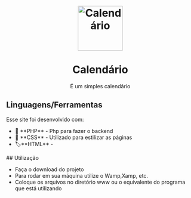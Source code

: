 
<h1 align="center">
<br>
  <img src="" alt="Calendário" width="120">
<br>
<br>
Calendário
</h1>

<p align="center">É um simples calendário
</p>

<p align="center">
  <a href="https://opensource.org/licenses/MIT">
   
  </a>
</p>

## Linguagens/Ferramentas
[//]: # (Add the features of your project here:)
Esse site foi desenvolvido com:


<ul>
  
  <li>🐘 **PHP** - Php para fazer o backend </li>
  <li>🎨 **CSS** - Utilizado para estilizar as páginas</li>
  <li>🏷️**HTML** -</li>
</ul>
## Utilização


- Faça o download do projeto
- Para rodar em sua máquina utilize o Wamp,Xamp, etc.
- Coloque os arquivos no diretório www ou o equivalente do programa que está utilizando

